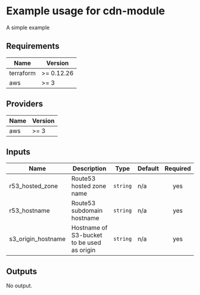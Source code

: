 # Example usage for cdn-module

A simple example

<!-- BEGINNING OF PRE-COMMIT-TERRAFORM DOCS HOOK -->
## Requirements

| Name | Version |
|------|---------|
| terraform | >= 0.12.26 |
| aws | >= 3 |

## Providers

| Name | Version |
|------|---------|
| aws | >= 3 |

## Inputs

| Name | Description | Type | Default | Required |
|------|-------------|------|---------|:--------:|
| r53\_hosted\_zone | Route53 hosted zone name | `string` | n/a | yes |
| r53\_hostname | Route53 subdomain hostname | `string` | n/a | yes |
| s3\_origin\_hostname | Hostname of S3-bucket to be used as origin | `string` | n/a | yes |

## Outputs

No output.

<!-- END OF PRE-COMMIT-TERRAFORM DOCS HOOK -->
